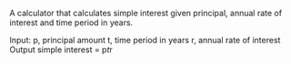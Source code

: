 A calculator that calculates simple interest given principal, annual rate of interest and time period in years.

Input:
p, principal amount
t, time period in years
r, annual rate of interest
Output
  simple interest = p*t*r
